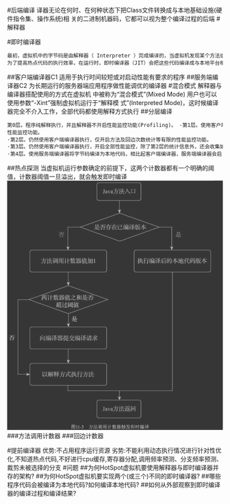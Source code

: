#后端编译
译器无论在何时、在何种状态下把Class文件转换成与本地基础设施(硬件指令集、操作系统)相 关的二进制机器码，它都可以视为整个编译过程的后端
#解释器

#即时编译器
```asp
最初，虚拟机中的字节码是由解释器（ Interpreter ）完成编译的，当虚拟机发现某个方法或代码块的运行特别频繁的时候，就会把这些代码认定为“热点代码”。
为了提高热点代码的执行效率，在运行时，即时编译器（JIT）会把这些代码编译成与本地平台相关的机器码，并进行各层次的优化，然后保存到内存中
```
##客户端编译器C1
适用于执行时间较短或对启动性能有要求的程序
##服务端编译器C2
为长期运行的服务器端应用程序做性能调优的编译器
#混合模式
解释器与编译器搭配使用的方式在虚拟机 中被称为“混合模式”(Mixed Mode)
用户也可以使用参数“-Xint”强制虚拟机运行于“解释模 式”(Interpreted Mode)，这时候编译器完全不介入工作，全部代码都使用解释方式执行
##分层编译
```asp
第0层。程序纯解释执行，并且解释器不开启性能监控功能(Profiling)。 ·第1层。使用客户端编译器将字节码编译为本地代码来运行，进行简单可靠的稳定优化，不开启
性能监控功能。
·第2层。仍然使用客户端编译器执行，仅开启方法及回边次数统计等有限的性能监控功能。
·第3层。仍然使用客户端编译器执行，开启全部性能监控，除了第2层的统计信息外，还会收集如 分支跳转、虚方法调用版本等全部的统计信息。
·第4层。使用服务端编译器将字节码编译为本地代码，相比起客户端编译器，服务端编译器会启 用更多编译耗时更长的优化，还会根据性能监控信息进行一些不可靠的激进优化。
```
##热点探测
当虚拟机运行参数确定的前提下，这两个计数器都有一个明确的阈 值，计数器阈值一旦溢出，就会触发即时编译
![](.z_2_编译_05_后端编译_即时编译器_解释器_images/9b281f16.png)
###方法调用计数器
###回边计数器

#提前编译器
优势:不占用程序运行资源
劣势:不能利用动态执行情况进行针对性优化,不知道热点代码,不好进行cpu缓存,寄存器分配,调用频率预测、分支频率预测、裁剪未被选择的分支
#问题
##为何HotSpot虚拟机要使用解释器与即时编译器并存的架构?
##为何HotSpot虚拟机要实现两个(或三个)不同的即时编译器?
##哪些程序代码会被编译为本地代码?如何编译本地代码?
##如何从外部观察到即时编译器的编译过程和编译结果?

